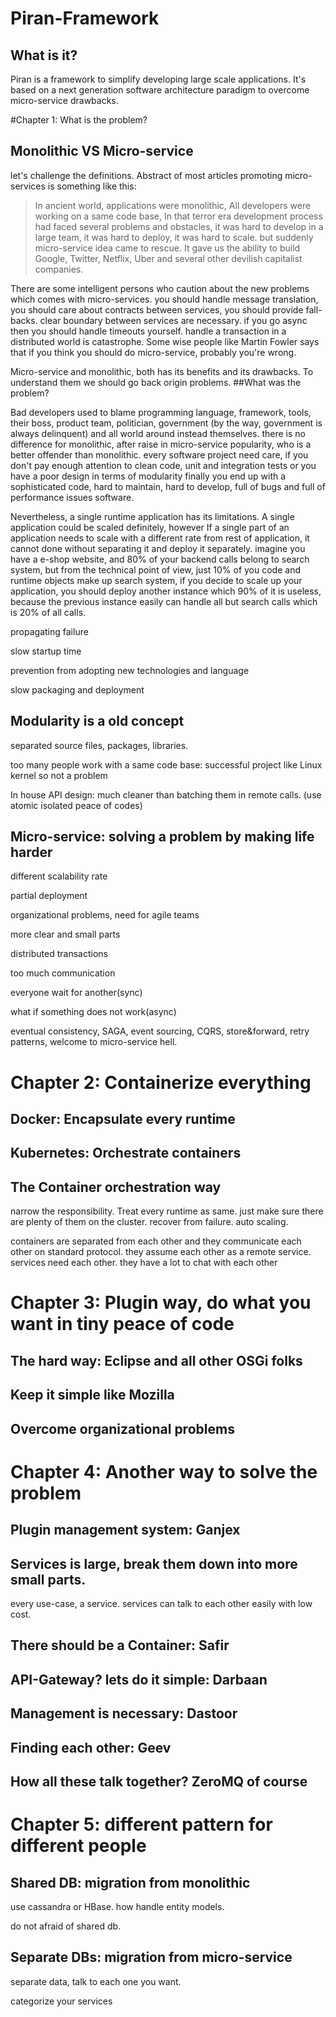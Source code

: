 # Piran-Framework

## What is it?

Piran is a framework to simplify developing  large scale applications. It's based on a next generation software architecture paradigm to overcome micro-service drawbacks. 

#Chapter 1: What is the problem?

## Monolithic VS Micro-service

let's challenge the definitions. Abstract of most articles promoting micro-services is something like this:

> In ancient world, applications were monolithic, All developers were working on a same code base, In that terror era development process had faced several problems and obstacles, it was hard to develop in a large team, it was hard to deploy, it was hard to scale. but suddenly micro-service idea came to rescue. It gave us the ability to build Google, Twitter, Netflix, Uber and several other devilish capitalist companies. 

There are some intelligent persons who caution about the new problems which comes with micro-services. you should handle message translation, you should care about contracts between services, you should provide fall-backs. clear boundary between services are necessary. if you go async then you should handle timeouts yourself. handle a transaction in a distributed world is catastrophe. Some wise people like Martin Fowler says that if you think you should do micro-service, probably you're wrong.

Micro-service and monolithic, both has its benefits and its drawbacks. To understand them we should go back origin problems.
##What was the problem?

Bad developers used to blame programming language, framework, tools, their boss, product team, politician, government (by the way, government is always delinquent) and all world around instead themselves. there is no difference for monolithic, after raise in micro-service popularity, who is  a better offender than monolithic. every software project need care, if you don't pay enough attention to clean code, unit and integration tests or you have a poor design in terms of modularity finally you end up with a sophisticated code, hard to maintain, hard to develop, full of bugs and full of performance issues software.

Nevertheless, a single runtime application has its limitations. A single application could be scaled definitely, however If a single part of an application needs to scale with a different rate from rest of application, it cannot done without separating it and deploy it separately. imagine you have a e-shop website, and 80% of your backend calls belong to search system, but from the technical point of view, just 10% of you code and runtime objects make up search system, if you decide to scale up your application, you should deploy another instance which 90% of it is useless, because the previous instance easily can handle all but search calls which is 20% of all calls.

propagating failure

slow startup time

prevention from adopting new technologies and language

slow packaging and deployment



## Modularity is a old concept

separated source files, packages, libraries.

too many people work with a same code base: successful project like Linux kernel so not a problem



 In house API design: much cleaner than batching them in remote calls. (use atomic isolated peace of codes)

## Micro-service: solving a problem by making life harder

different scalability rate

partial deployment

organizational problems, need for agile teams

more clear and small parts

distributed transactions

too much communication

everyone wait for another(sync)

what if something does not work(async)

eventual consistency, SAGA, event sourcing, CQRS, store&forward, retry patterns, welcome to micro-service hell.

# Chapter 2: Containerize everything

## Docker: Encapsulate every runtime

## Kubernetes: Orchestrate containers

## The Container orchestration way

narrow the responsibility. Treat every runtime as same. just make sure there are plenty of them on the cluster. recover from failure. auto scaling. 

containers are separated from each other and they communicate each other on standard protocol. they assume each other as a remote service. services need each other. they have a lot to chat with each other

# Chapter 3: Plugin way, do what you want in tiny peace of code

## The hard way: Eclipse and all other OSGi folks

## Keep it simple like Mozilla

## Overcome organizational problems

# Chapter 4: Another way to solve the problem

## Plugin management system: Ganjex

## Services is large, break them down into more small parts. 

every use-case, a service. services can talk to each other easily with low cost.

## There should be a Container: Safir

## API-Gateway? lets do it simple: Darbaan

## Management is necessary: Dastoor

## Finding each other: Geev

## How all these talk together? ZeroMQ of course 

# Chapter 5: different pattern for different people

## Shared DB: migration from monolithic  

use cassandra or HBase. how handle entity models.

do not afraid of shared db.

## Separate DBs: migration from micro-service 

separate data, talk to each one you want.

categorize your services

